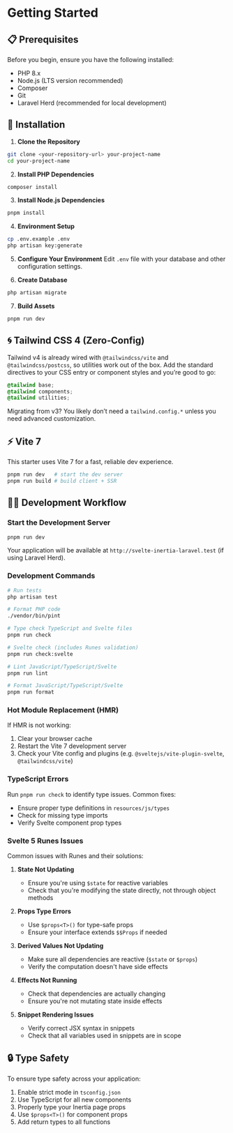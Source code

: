 # Getting Started

## 📋 Prerequisites

Before you begin, ensure you have the following installed:

- PHP 8.x
- Node.js (LTS version recommended)
- Composer
- Git
- Laravel Herd (recommended for local development)

## 🚀 Installation

1. **Clone the Repository**

```bash
git clone <your-repository-url> your-project-name
cd your-project-name
```

2. **Install PHP Dependencies**

```bash
composer install
```

3. **Install Node.js Dependencies**

```bash
pnpm install
```

4. **Environment Setup**

```bash
cp .env.example .env
php artisan key:generate
```

5. **Configure Your Environment**
   Edit `.env` file with your database and other configuration settings.

6. **Create Database**

```bash
php artisan migrate
```

7. **Build Assets**

```bash
pnpm run dev
```

## 🌀 Tailwind CSS 4 (Zero‑Config)

Tailwind v4 is already wired with `@tailwindcss/vite` and `@tailwindcss/postcss`, so utilities work out of the box. Add the standard directives to your CSS entry or component styles and you’re good to go:

```css
@tailwind base;
@tailwind components;
@tailwind utilities;
```

Migrating from v3? You likely don’t need a `tailwind.config.*` unless you need advanced customization.

## ⚡ Vite 7

This starter uses Vite 7 for a fast, reliable dev experience.

```bash
pnpm run dev   # start the dev server
pnpm run build # build client + SSR
```

## 🏃‍♂️ Development Workflow

### Start the Development Server

```bash
pnpm run dev
```

Your application will be available at `http://svelte-inertia-laravel.test` (if using Laravel Herd).

### Development Commands

```bash
# Run tests
php artisan test

# Format PHP code
./vendor/bin/pint

# Type check TypeScript and Svelte files
pnpm run check

# Svelte check (includes Runes validation)
pnpm run check:svelte

# Lint JavaScript/TypeScript/Svelte
pnpm run lint

# Format JavaScript/TypeScript/Svelte
pnpm run format
```

### Hot Module Replacement (HMR)

If HMR is not working:

1. Clear your browser cache
2. Restart the Vite 7 development server
3. Check your Vite config and plugins (e.g. `@sveltejs/vite-plugin-svelte`, `@tailwindcss/vite`)

### TypeScript Errors

Run `pnpm run check` to identify type issues. Common fixes:

- Ensure proper type definitions in `resources/js/types`
- Check for missing type imports
- Verify Svelte component prop types

### Svelte 5 Runes Issues

Common issues with Runes and their solutions:

1. **State Not Updating**
    - Ensure you're using `$state` for reactive variables
    - Check that you're modifying the state directly, not through object methods

2. **Props Type Errors**
    - Use `$props<T>()` for type-safe props
    - Ensure your interface extends `$$Props` if needed

3. **Derived Values Not Updating**
    - Make sure all dependencies are reactive (`$state` or `$props`)
    - Verify the computation doesn't have side effects

4. **Effects Not Running**
    - Check that dependencies are actually changing
    - Ensure you're not mutating state inside effects

5. **Snippet Rendering Issues**
    - Verify correct JSX syntax in snippets
    - Check that all variables used in snippets are in scope

## 🔒 Type Safety

To ensure type safety across your application:

1. Enable strict mode in `tsconfig.json`
2. Use TypeScript for all new components
3. Properly type your Inertia page props
4. Use `$props<T>()` for component props
5. Add return types to all functions
